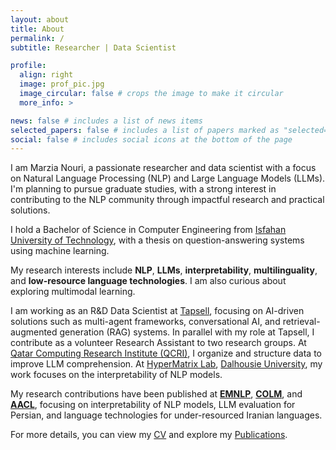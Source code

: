 ```yaml
---
layout: about
title: About
permalink: /
subtitle: Researcher | Data Scientist 

profile:
  align: right
  image: prof_pic.jpg
  image_circular: false # crops the image to make it circular
  more_info: >

news: false # includes a list of news items
selected_papers: false # includes a list of papers marked as "selected={true}"
social: false # includes social icons at the bottom of the page
---
```

I am Marzia Nouri, a passionate researcher and data scientist with a focus on Natural Language Processing (NLP) and Large Language Models (LLMs). I'm planning to pursue graduate studies, with a strong interest in contributing to the NLP community through impactful research and practical solutions.

I hold a Bachelor of Science in Computer Engineering from [Isfahan University of Technology](https://english.iut.ac.ir/), with a thesis on question-answering systems using machine learning.

My research interests include **NLP**, **LLMs**, **interpretability**, **multilinguality**, and **low-resource language technologies**. I am also curious about exploring multimodal learning.

I am working as an R&D Data Scientist at [Tapsell](https://tapsell.com/en/), focusing on AI-driven solutions such as multi-agent frameworks, conversational AI, and retrieval-augmented generation (RAG) systems. In parallel with my role at Tapsell, I contribute as a volunteer Research Assistant to two research groups. At [Qatar Computing Research Institute (QCRI)](https://www.hbku.edu.qa/en/qcri), I organize and structure data to improve LLM comprehension. At [HyperMatrix Lab](https://hypermatrix.cs.dal.ca/), [Dalhousie University](https://www.dal.ca/), my work focuses on the interpretability of NLP models. 

My research contributions have been published at **[EMNLP](https://2024.emnlp.org/)**, **[COLM](https://colmweb.org/)**, and **[AACL](https://aclanthology.org/events/aacl-2023)**, focusing on interpretability of NLP models, LLM evaluation for Persian, and language technologies for under-resourced Iranian languages.

For more details, you can view my [CV](https://marzinouri.github.io/assets/pdf/MarziaNouri-CV.pdf) and explore my [Publications](https://marzinouri.github.io/publications/).
